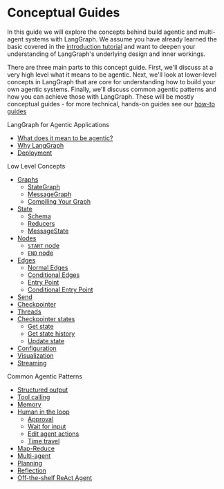 # Conceptual Guides

In this guide we will explore the concepts behind build agentic and multi-agent systems with LangGraph. We assume you have already learned the basic covered in the [introduction tutorial](https://langchain-ai.github.io/langgraph/tutorials/introduction) and want to deepen your understanding of LangGraph's underlying design and inner workings.

There are three main parts to this concept guide. First, we'll discuss at a very high level what it means to be agentic. Next, we'll look at lower-level concepts in LangGraph that are core for understanding how to build your own agentic systems. Finally, we'll discuss common agentic patterns and how you can achieve those with LangGraph. These will be mostly conceptual guides - for more technical, hands-on guides see our [how-to guides](https://langchain-ai.github.io/langgraph/how-tos/)


LangGraph for Agentic Applications

- [What does it mean to be agentic?](high_level#what-does-it-mean-to-be-agentic)
- [Why LangGraph](high_level#why-langgraph)
- [Deployment](high_level#deployment)

Low Level Concepts

- [Graphs](low_level#graphs)
  - [StateGraph](low_level#stategraph)
  - [MessageGraph](low_level#messagegraph)
  - [Compiling Your Graph](low_level#compiling-your-graph)
- [State](low_level#state)
  - [Schema](low_level#schema)
  - [Reducers](low_level#reducers)
  - [MessageState](low_level#messagestate)
- [Nodes](low_level#nodes)
  - [`START` node](low_level#start-node)
  - [`END` node](low_level#end-node)
- [Edges](low_level#edges)
  - [Normal Edges](low_level#normal-edges)
  - [Conditional Edges](low_level#conditional-edges)
  - [Entry Point](low_level#entry-point)
  - [Conditional Entry Point](low_level#conditional-entry-point)
- [Send](low_level#send)
- [Checkpointer](low_level#checkpointer)
- [Threads](low_level#threads)
- [Checkpointer states](low_level#checkpointer-state)
  - [Get state](low_level#get-state)
  - [Get state history](low_level#get-state-history)
  - [Update state](low_level#update-state)
- [Configuration](low_level#configuration)
- [Visualization](low_level#visualization)
- [Streaming](low_level#streaming)

Common Agentic Patterns

- [Structured output](agentic_concepts#structured-output)
- [Tool calling](agentic_concepts#tool-calling)
- [Memory](agentic_concepts#memory)
- [Human in the loop](agentic_concepts#human-in-the-loop)
  - [Approval](agentic_concepts#approval)
  - [Wait for input](agentic_concepts#wait-for-input)
  - [Edit agent actions](agentic_concepts#edit-agent-actions)
  - [Time travel](agentic_concepts#time-travel)
- [Map-Reduce](agentic_concepts#map-reduce)
- [Multi-agent](agentic_concepts#multi-agent)
- [Planning](agentic_concepts#planning)
- [Reflection](agentic_concepts#reflection)
- [Off-the-shelf ReAct Agent](agentic_concepts#react-agent)
